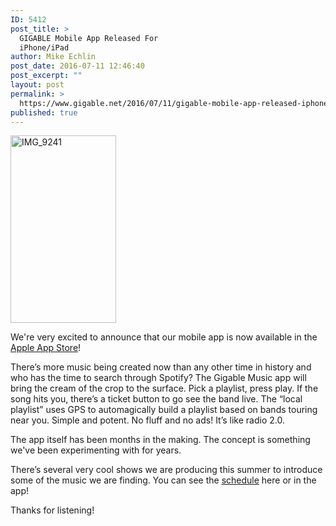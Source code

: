 ```yaml
---
ID: 5412
post_title: >
  GIGABLE Mobile App Released For
  iPhone/iPad
author: Mike Echlin
post_date: 2016-07-11 12:46:40
post_excerpt: ""
layout: post
permalink: >
  https://www.gigable.net/2016/07/11/gigable-mobile-app-released-iphoneipad/
published: true
---
```

<p style="text-align: left;"><a href="https://gigable.net/wp-content/uploads/2015/05/IMG_9241.png"><img class="size-medium wp-image-4953 alignleft" src="https://gigable.net/wp-content/uploads/2015/05/IMG_9241-169x300.png" alt="IMG_9241" width="169" height="300" /></a></p>
We're very excited to announce that our mobile app is now available in the <a href="https://itunes.apple.com/us/app/gigable-music-discovery/id1118761510?mt=8">Apple App Store</a>!

There’s more music being created now than any other time in history and who has the time to search through Spotify? The Gigable Music app will bring the cream of the crop to the surface. Pick a playlist, press play. If the song hits you, there’s a ticket button to go see the band live. The “local playlist” uses GPS to automagically build a playlist based on bands touring near you. Simple and potent. No fluff and no ads! It’s like radio 2.0.

The app itself has been months in the making. The concept is something we've been experimenting with for years.

There’s several very cool shows we are producing this summer to introduce some of the music we are finding. You can see the <a href="https://www.gigable.net/">schedule</a> here or in the app!

Thanks for listening!